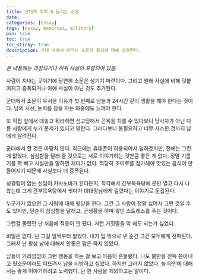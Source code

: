 ```yaml
---
title: 군대의 추억_6.들리는 소문
date: 
categories: [Essay]
tags: [essay, memories, military]
pin: true
toc: true
toc_sticky: true
description: 군대 내에서 번지는 소문의 특성에 대해 설명한다.
---
```


_본 내용에는 과장되거나 허위 사실이 포함되어 있음._

사람이 지내는 곳이기에 당연히 소문은 생기기 마련이다. 그리고 원래 사실에 비해 덧붙여지고 증폭되거나 아예 사실이 아닌 것도 추가된다.

군대에서 소문이 무서운 이유가 첫 번째로 남들과 24시간 같이 생활을 해야 한다는 것이다. 남의 시선, 눈치를 잠을 자는 와중에도 느껴야 한다.

또 직접 앞에서 대놓고 뭐라하면 신고당해서 곤욕을 치를 수 있다보니 당사자가 아닌 다름 사람에게 누가 문제가 있다고 말한다. 그러다보니 불필요하고 너무 사소한 것까지 남에게 알려진다.

군대에서 할 것은 마땅치 않다. 최근에는 휴대폰이 허용되어서 덜하겠지만, 전에는 그런 게 없었다. 심심함을 달래 줄 것으로는 서로 이야기하는 것만큼 좋은 게 없다. 정말 기름기를 쫙 빼고 사실만을 말하면 재미가 없다. 적당히 조미료를 첨가해야 맛있는 음식이 만들어지기 때문에 사실보다 더 증폭된다.

성경험이 없는 선임이 카사노바가 된다든지, 착각해서 간부목욕탕에 문만 열고 다시 나왔는데 그게 간부목욕탕에서 씻다가 대대장님에게 걸렸다는 이야기로 둔갑된다.

누군가가 없으면 그 사람에 대해 뒷담을 한다. 그건 그 사람이 정말 싫어서 그런 것일 수도 있지만, 단순히 심심함을 달래고, 군생황을 하며 쌓인 스트레스를 푸는 것이다.

그런걸 몰랐던 난 처음에 적응이 안 됐다. 저런 거짓말을 막 해도 되는가 싶었다.

비밀은 없다. 난 그걸 일찍부터 알았다. 내가 입 밖으로 낸 순간 그건 모두에게 전파된다. 그래서 난 항상 남에 대해서 안좋은 말은 하지 않았다.

남들이 거리낌없이 그런 행동을 하는 걸 보고 마음이 흔들렸다. 나도 불만을 잔뜩 쏟아내고 헛소문이라도 퍼뜨려서 남을 비방하고 싶었다. 하지만 그러지 않았다. 늘 타인에 대해서는 좋게 이야기하려고 노력했다. 단 한 사람을 제외하고는 말이다.
